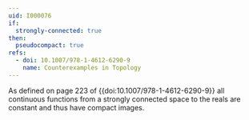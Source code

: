 ```yaml
---
uid: I000076
if:
  strongly-connected: true
then:
  pseudocompact: true
refs:
  - doi: 10.1007/978-1-4612-6290-9
    name: Counterexamples in Topology
---
```

As defined on page 223 of {{doi:10.1007/978-1-4612-6290-9}}
all continuous functions from a strongly connected space to the
reals are constant and thus have compact images.
